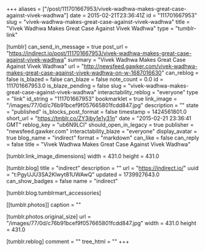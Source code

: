 +++
aliases = ["/post/111701667953/vivek-wadhwa-makes-great-case-against-vivek-wadhwa"]
date = 2015-02-21T23:36:41Z
id = "111701667953"
slug = "vivek-wadhwa-makes-great-case-against-vivek-wadhwa"
title = "Vivek Wadhwa Makes Great Case Against Vivek Wadhwa"
type = "tumblr-link"

[tumblr]
can_send_in_message = true
post_url = "https://indirect.io/post/111701667953/vivek-wadhwa-makes-great-case-against-vivek-wadhwa"
summary = "Vivek Wadhwa Makes Great Case Against Vivek Wadhwa"
url = "http://newsfeed.gawker.com/vivek-wadhwa-makes-great-case-against-vivek-wadhwa-on-w-1687016630"
can_reblog = false
is_blazed = false
can_blaze = false
note_count = 0.0
id = 111701667953.0
is_blaze_pending = false
slug = "vivek-wadhwa-makes-great-case-against-vivek-wadhwa"
interactability_reblog = "everyone"
type = "link"
id_string = "111701667953"
bookmarklet = true
link_image = "/images/77/0d/c76b91bcef9f057665801fcdd847.jpg"
description = ""
state = "published"
is_blocks_post_format = false
timestamp = 1424561801.0
short_url = "https://tmblr.co/ZY3jby1e1y31n"
date = "2015-02-21 23:36:41 GMT"
reblog_key = "ub6N9LCl"
should_open_in_legacy = true
publisher = "newsfeed.gawker.com"
interactability_blaze = "everyone"
display_avatar = true
blog_name = "indirect"
format = "markdown"
can_like = false
can_reply = false
title = "Vivek Wadhwa Makes Great Case Against Vivek Wadhwa"

[tumblr.link_image_dimensions]
width = 431.0
height = 431.0

[tumblr.blog]
title = "indirect"
description = ""
url = "https://indirect.io/"
uuid = "t:PgyUJU3SA2Klwyt81UWAwQ"
updated = 1739927643.0
can_show_badges = false
name = "indirect"

[tumblr.blog.tumblrmart_accessories]

[[tumblr.photos]]
caption = ""

[tumblr.photos.original_size]
url = "/images/77/0d/c76b91bcef9f057665801fcdd847.jpg"
width = 431.0
height = 431.0

[tumblr.reblog]
comment = ""
tree_html = ""
+++
